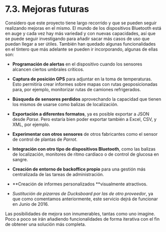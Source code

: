 # 7.3. Mejoras futuras

Considero que este proyecto tiene largo recorrido y que se pueden seguir realizando mejoras en el mismo. El mundo de los dispositivos Bluetooth está en auge y cada vez hay más variedad y con nuevas capacidades, así que se puede seguir investigando para añadir sacar más casos de uso que puedan llegar a ser útiles. También han quedado algunas funcionalidades en el tintero que más adelante se pueden ir incorporando, algunas de ellas son:

- **Programación de alertas** en el dispositivo cuando los sensores alcancen ciertos umbrales críticos.

- **Captura de posición GPS** para adjuntar en la toma de temperaturas. Esto permitiría crear informes sobre mapas con rutas geoposicionadas para, por ejemplo, monitorizar rutas de camiones refrigerados.

- **Búsqueda de sensores perdidos** aprovechando la capacidad que tienen los mismos de usarse como balizas de localización.

- **Exportación a diferentes formatos**, ya es posible exportar a JSON desde *Parse*. Pero estaría bien poder exportar también a Excel, CSV, y XML, por ejemplo.

- **Experimentar con otros sensores** de otros fabricantes como el sensor de control de plantas de *Parrot*.

- **Integración con otro tipo de dispositivos Bluetooth**, como las balizas de localización, monitores de ritmo cardiaco o de control de glucosa en sangre.

- **Creación de entorno de backoffice propio** para una gestión más centralizada de las tareas de administración.

- **Creación de informes personalizados **visualmente atractivos.

- *Sustitución de pizarras de Ducksboard por las de otro proveedor*, ya que como comentamos anteriormente, este servicio dejrá de funcionar en Junio de 2016.


Las posibilidades de mejora son innumerables, tantas como uno imagine. Poco a poco se irán añadiendo funcionalidades de forma iterativa con el fin de obtener una solución más completa.